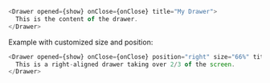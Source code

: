 ```js
<Drawer opened={show} onClose={onClose} title="My Drawer">
  This is the content of the drawer.
</Drawer>
```

Example with customized size and position:

```js
<Drawer opened={show} onClose={onClose} position="right" size="66%" title="Custom Drawer">
  This is a right-aligned drawer taking over 2/3 of the screen.
</Drawer>
```
